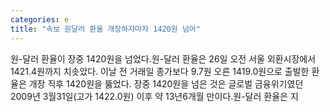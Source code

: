 ```yaml
---
categories: e
title: "속보 원달러 환율 개장하자마자 1420원 넘어"
---
```

원-달러 환율이 장중 1420원을 넘었다.원-달러 환율은 26일 오전 서울 외환시장에서 1421.4원까지 치솟았다. 이날 전 거래일 종가보다 9.7원 오른 1419.0원으로 출발한 환율은 개장 직후 1420원을 뚫었다. 장중 1420원을 넘은 것은 글로벌 금융위기였던 2009년 3월31일(고가 1422.0원) 이후 약 13년6개월 만이다.원-달러 환율은 지